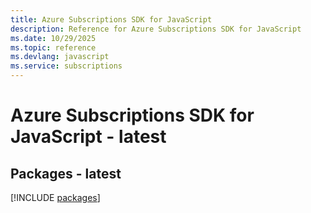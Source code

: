 ```yaml
---
title: Azure Subscriptions SDK for JavaScript
description: Reference for Azure Subscriptions SDK for JavaScript
ms.date: 10/29/2025
ms.topic: reference
ms.devlang: javascript
ms.service: subscriptions
---
```

# Azure Subscriptions SDK for JavaScript - latest
## Packages - latest
[!INCLUDE [packages](subscriptions-index.md)]